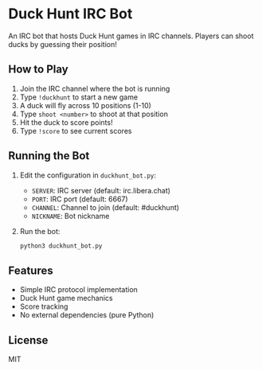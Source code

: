 # Duck Hunt IRC Bot

An IRC bot that hosts Duck Hunt games in IRC channels. Players can shoot ducks by guessing their position!

## How to Play

1. Join the IRC channel where the bot is running
2. Type `!duckhunt` to start a new game
3. A duck will fly across 10 positions (1-10)
4. Type `shoot <number>` to shoot at that position
5. Hit the duck to score points!
6. Type `!score` to see current scores

## Running the Bot

1. Edit the configuration in `duckhunt_bot.py`:
   - `SERVER`: IRC server (default: irc.libera.chat)
   - `PORT`: IRC port (default: 6667)
   - `CHANNEL`: Channel to join (default: #duckhunt)
   - `NICKNAME`: Bot nickname

2. Run the bot:
   ```bash
   python3 duckhunt_bot.py
   ```

## Features

- Simple IRC protocol implementation
- Duck Hunt game mechanics
- Score tracking
- No external dependencies (pure Python)

## License

MIT
